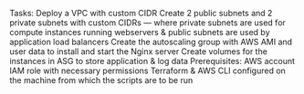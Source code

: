 Tasks:
Deploy a VPC with custom CIDR
Create 2 public subnets and 2 private subnets with custom CIDRs — where private subnets are used for compute instances running webservers & public subnets are used by application load balancers
Create the autoscaling group with AWS AMI and user data to install and start the Nginx server
Create volumes for the instances in ASG to store application & log data
Prerequisites:
AWS account
IAM role with necessary permissions
Terraform & AWS CLI configured on the machine from which the scripts are to be run
